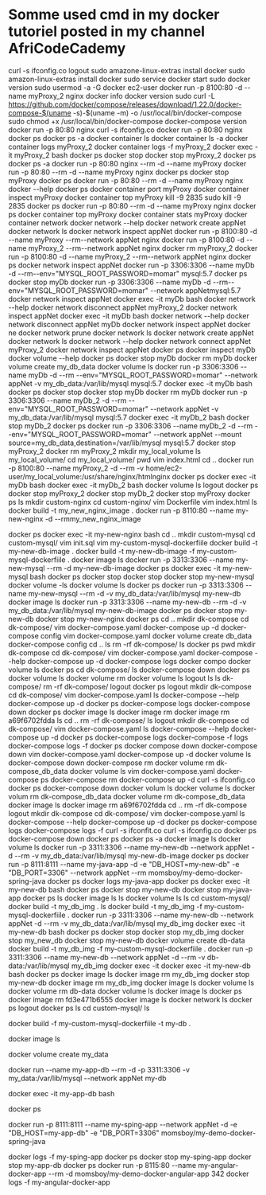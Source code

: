 # Somme used cmd in my docker tutoriel posted in my channel AfriCodeCademy

curl -s ifconfig.co
logout
sudo amazone-linux-extras install docker
sudo amazon-linux-extras install docker
sudo service docker start
sudo docker version
sudo usermod -a -G docker ec2-user
docker run -p 8100:80 -d --name myProxy_2 nginx
docker info
docker version
sudo curl -L https://github.com/docker/compose/releases/download/1.22.0/docker-compose-$(uname -s)-$(uname -m) -o /usr/local/bin/docker-compose
sudo chmod +x /usr/local/bin/docker-compose 
docker-compose version
docker run -p 80:80 nginx
curl -s ifconfig.co
docker run -p 80:80 nginx
docker ps
docker ps -a
docker container ls
docker container ls -a 
docker container logs myProxy_2
docker container logs -f myProxy_2
docker exec -it myProxy_2 bash
docker ps
docker stop
docker stop myProxy_2
docker ps
docker ps -a
docker run -p 80:80 nginx --rm -d --name myProxy
docker run -p 80:80 --rm -d --name myProxy nginx
docker ps
docker stop myProxy
docker ps
docker run -p 80:80 --rm -d --name myProxy nginx
docker --help
docker ps
docker container port myProxy
docker container inspect myProxy
docker container top myProxy
kill -9 2835
sudo kill -9 2835
docker ps
docker run -p 80:80 --rm -d --name myProxy nginx
docker ps 
docker container top myProxy
docker container stats myProxy
docker container network
docker network --help
docker network create appNet
docker network ls
docker network inspect appNet
docker run -p 8100:80 -d --name myProxy --rm--network appNet nginx
docker run -p 8100:80 -d --name myProxy_2 --rm--network appNet nginx
docker rm myProxy_2
docker run -p 8100:80 -d --name myProxy_2 --rm--network appNet nginx
docker ps
docker network inspect appNet
docker run -p 3306:3306 --name myDb -d --rm--env="MYSQL_ROOT_PASSWORD=momar" mysql:5.7
docker ps
docker stop myDb 
docker run -p 3306:3306 --name myDb -d --rm--env="MYSQL_ROOT_PASSWORD=momar" --network appNetmysql:5.7
docker network inspect appNet
docker exec -it myDb bash
docker network --help
docker network disconnect appNet myProxy_2
docker network inspect appNet
docker exec -it myDb bash
docker network --help
docker network disconnect appNet myDb
docker network inspect appNet
docker ne
docker network prune
docker network ls
docker network create appNet
docker network ls
docker network --help
docker network connect appNet myProxy_2
docker network inspect appNet
docker ps
docker inspect myDb
docker volume --help
docker ps
docker stop myDb
docker rm myDb
docker volume create my_db_data
docker volume ls
docker run -p 3306:3306 --name myDb -d --rm --env="MYSQL_ROOT_PASSWORD=momar" --network appNet -v my_db_data:/var/lib/mysql mysql:5.7
docker exec -it myDb bash
docker ps
docker stop
docker stop myDb
docker rm myDb
docker run -p 3306:3306 --name myDb_2 -d --rm --env="MYSQL_ROOT_PASSWORD=momar" --network appNet -v my_db_data:/var/lib/mysql mysql:5.7
docker exec -it myDb_2 bash
docker stop myDb_2
docker ps
docker run -p 3306:3306 --name myDb_2 -d --rm --env="MYSQL_ROOT_PASSWORD=momar" --network appNet --mount source=my_db_data,destination=/var/lib/mysql mysql:5.7
docker stop myProxy_2
docker rm myProxy_2
mkdir my_local_volume
ls my_local_volume/
cd my_local_volume/
pwd
vim index.html
cd ..
docker run -p 8100:80 --name myProxy_2 -d --rm -v home/ec2-user/my_local_volume:/usr/share/nginx/htmlnginx
docker ps
docker exec -it myDb bash
docker exec -it myDb_2 bash
docker volume ls
logout
docker ps
docker stop myProxy_2
docker stop myDb_2
docker stop myProxy
docker ps
ls
mkdir custom-nginx
cd custom-nginx/
vim Dockerfile
vim index.html
ls
docker build -t my_new_nginx_image .
docker run -p 8110:80 --name my-new-nginx -d --rmmy_new_nginx_image

docker ps
docker exec -it my-new-nginx bash
cd ..
mkdir custom-mysql
cd custom-mysql/
vim init.sql
vim my-custom-mysql-dockerfiile
docker build -t my-new-db-image .
docker build -t my-new-db-image -f my-custom-mysql-dockerfiile .
docker image ls
docker run -p 3313:3306 --name my-new-mysql --rm -d my-new-db-image
docker ps
docker exec -it my-new-mysql bash
docker ps
docker stop 
docker stop
docker stop my-new-mysql
docker volume -ls
docker volume ls
docker ps
docker run -p 3313:3306 --name my-new-mysql --rm -d -v my_db_data:/var/lib/mysql my-new-db
docker image ls
docker run -p 3313:3306 --name my-new-db --rm -d -v my_db_data:/var/lib/mysql my-new-db-image
docker ps
docker stop my-new-db
docker stop my-new-nginx
docker ps
cd ..
mkdir dk-compose
cd dk-compose/
vim docker-compose.yaml
docker-compose up -d 
docker-compose config
vim docker-compose.yaml
docker volume create db_data
docker-compose config
cd ..
ls
rm -rf dk-compose/
ls
docker ps
pwd
mkdir dk-compose
cd dk-compose/
vim docker-compose.yaml
docker-compose --help
docker-compose up -d 
docker-compose logs
docker compo
docker volume ls
docker ps
cd dk-compose/
ls
docker-compose down
docker ps
docker volume ls
docker volume rm 
docker volume ls
logout
ls
ls dk-compose/
rm -rf dk-compose/
logout
docker ps
logout
mkdir dk-compose
cd dk-compose/
vim docker-compose.yaml
ls
docker-compose --help
docker-compose up -d 
docker ps
docker-compose logs
docker-compose down
docker ps
docker image ls
docker image rm
docker image rm a69f6702fdda
ls
cd ..
rm -rf dk-compose/
ls
logout
mkdir dk-compose
cd dk-compose/
vim docker-compose.yaml
ls
docker-compose --help
docker-compose up -d
docker ps
docker-compose logs
docker-compose -f logs
docker-compose logs -f
docker ps
docker compose down
docker-compose down
vim docker-compose.yaml 
docker-compose up -d
docker volume ls
docker-compose down
docker-compose rm
docker volume rm dk-compose_db_data
docker volume ls
vim docker-compose.yaml 
docker-compose ps
docker-compose rm
docker-compose up -d
curl -s ifconfig.co
docker ps
docker-compose down
docker volum ls
docker volume ls
docker volum rm dk-compose_db_data
docker volume rm dk-compose_db_data
docker image ls
docker image rm a69f6702fdda
cd ..
rm -rf dk-compose
logout
mkdir dk-compose
cd dk-compose/
vim docker-compose.yaml
ls
docker-compose --help
docker-compose up -d
docker ps
docker-compose logs
docker-compose logs -f
curl -s ifconfit.co
curl -s ifconfig.co
docker ps
docker-compose down
docker ps
docker ps -a
docker image ls
docker volume ls
docker run -p 3311:3306 --name my-new-db --network appNet -d --rm -v my_db_data:/var/lib/mysql my-new-db-image
docker ps
docker run -p 8111:8111 --name my-java-app -d -e "DB_HOST=my-new-db" -e "DB_PORT=3306" --network appNet --rm momsboy/my-demo-docker-spring-java
docker ps
docker logs my-java-app
docker ps
docker exec -it my-new-db bash
docker ps
docker stop my-new-db
docker stop my-java-app
docker ps
ls
docker image ls
ls
docker volume ls
ls
cd custom-mysql/
docker build -t my_db_img .
ls
docker build -t my_db_img -f my-custom-mysql-dockerfiile .
docker run -p 3311:3306 --name my-new-db --network appNet -d --rm -v my_db_data:/var/lib/mysql my_db_img
docker exec -it my-new-db bash
docker ps
docker stop
docker stop my_db_img
docker stop my_new_db
docker stop my-new-db
docker volume create db-data
docker build -t my_db_img -f my-custom-mysql-dockerfiile .
docker run -p 3311:3306 --name my-new-db --network appNet -d --rm -v db-data:/var/lib/mysql my_db_img
docker exec -it 
docker exec -it my-new-db bash
docker ps
docker image ls
docker image rm my_db_img
docker stop my-new-db
docker image rm my_db_img
docker image ls
docker volume ls
docker volume rm db-data
docker volume ls
docker image ls
docker ps
docker image rm fd3e471b6555
docker image ls
docker network ls
docker ps
logout
docker ps
ls
cd custom-mysql/
ls

docker build -f my-custom-mysql-dockerfiile -t my-db .

docker image ls

docker volume create my_data

docker run --name my-app-db --rm -d -p 3311:3306 -v my_data:/var/lib/mysql --network appNet my-db

docker exec -it my-app-db bash

docker ps

docker run -p 8111:8111 --name my-sping-app --network appNet -d -e "DB_HOST=my-app-db" -e "DB_PORT=3306" momsboy/my-demo-docker-spring-java

docker logs -f my-sping-app
docker ps
docker stop my-sping-app
docker stop my-app-db
docker ps
docker run -p 8115:80 --name my-angular-docker-app --rm -d momsboy/my-demo-docker-angular-app
  342  docker logs -f my-angular-docker-app
  